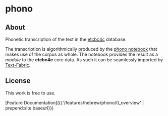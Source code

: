 # phono

## About

Phonetic transcription of the text in the
[etcbc4c](/hebrew/etcbc4c/home)
database.

The transcription is algorithmically produced by the
[phono notebook](https://rawgit.com/ETCBC/text-fabric/master/phono/phonoTf.html)
that makes use of the corpus as whole.
The notebook provides the result as a *module* to the **etcbc4c** core data.
As such it can be seamlessly imported by
[Text-Fabric](/ETCBC/text-fabric).

## License

This work is free to use.

[Feature Documentation]({{'/features/hebrew/phono/0_overview' | prepend:site.baseurl}})

